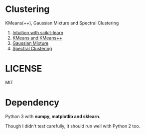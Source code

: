 # Clustering
KMeans(++), Gaussian Mixture and Spectral Clustering

1. [Intuition with scikit-learn](0_scikit-learn_KMeans_GMM_and_Spectral_Clustering.ipynb)
2. [KMeans and KMeans++](1_KMeans_and_KMeans++.ipynb)
3. [Gaussian Mixture](2_Gaussian_Mixture.ipynb)
4. [Spectral Clustering](3_Spectral_Clustering.ipynb)

# LICENSE
MIT

# Dependency
Python 3 with **numpy, matplotlib and sklearn**.

Though I didn't test carefully, it should run well with Python 2 too.
